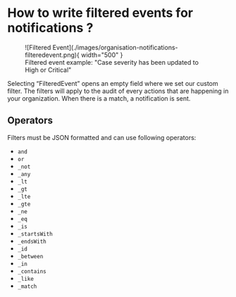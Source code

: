 # How to write filtered events for notifications ?

<figure markdown>
  ![Filtered Event](./images/organisation-notifications-filteredevent.png){ width="500" }
  <figcaption>Filtered event example: "Case severity has been updated to High or Critical"</figcaption>
</figure>

Selecting “FilteredEvent” opens an empty field where we set our custom filter. The filters will apply to the audit of every actions that are happening in your organization. When there is a match, a notification is sent. 

## Operators

Filters must be JSON formatted and can use following operators:

* `and`
* `or`
* `_not`
* `_any`
* `_lt`
* `_gt`
* `_lte`
* `_gte`
* `_ne`
* `_eq`
* `_is`
* `_startsWith`
* `_endsWith`
* `_id`
* `_between`
* `_in`
* `_contains`
* `_like`
* `_match`